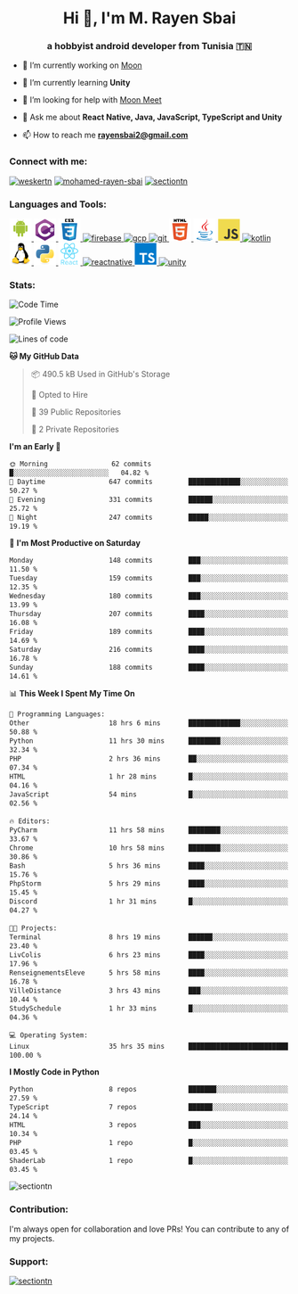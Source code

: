 <h1 style="text-align: center;">Hi 👋, I'm M. Rayen Sbai</h1>
<h3 style="text-align: center;">a hobbyist android developer from Tunisia 🇹🇳</h3>

- 🔭 I’m currently working on [Moon](https://github.com/MoonMeet/)

- 🌱 I’m currently learning **Unity**

- 🤝 I’m looking for help with [Moon Meet](https://github.com/MoonMeet/MoonMeet-CrossPlatform)

- 💬 Ask me about **React Native, Java, JavaScript, TypeScript and Unity**

- 📫 How to reach me **rayensbai2@gmail.com**

<h3 style="text-align: left;">Connect with me:</h3>
<p style="text-align: left;">
<a href="https://twitter.com/weskertn" target="blank"><img style="text-align: center;" src="https://raw.githubusercontent.com/rahuldkjain/github-profile-readme-generator/master/src/images/icons/Social/twitter.svg" alt="weskertn" height="30" width="40" /></a>
<a href="https://linkedin.com/in/mohamed-rayen-sbai" target="blank"><img style="text-align: center;" src="https://raw.githubusercontent.com/rahuldkjain/github-profile-readme-generator/master/src/images/icons/Social/linked-in-alt.svg" alt="mohamed-rayen-sbai" height="30" width="40" /></a>
<a href="https://www.youtube.com/@SectionTN" target="blank"><img style="text-align: center" src="https://raw.githubusercontent.com/rahuldkjain/github-profile-readme-generator/master/src/images/icons/Social/youtube.svg" alt="sectiontn" height="30" width="40" /></a>
</p>

<h3 style="text-align: left">Languages and Tools:</h3>
<p style="text-align: left;"> <a href="https://developer.android.com" target="_blank" rel="noreferrer"> <img src="https://raw.githubusercontent.com/devicons/devicon/master/icons/android/android-original-wordmark.svg" alt="android" width="40" height="40"/> </a> <a href="https://www.w3schools.com/cs/" target="_blank" rel="noreferrer"> <img src="https://raw.githubusercontent.com/devicons/devicon/master/icons/csharp/csharp-original.svg" alt="csharp" width="40" height="40"/> </a> <a href="https://www.w3schools.com/css/" target="_blank" rel="noreferrer"> <img src="https://raw.githubusercontent.com/devicons/devicon/master/icons/css3/css3-original-wordmark.svg" alt="css3" width="40" height="40"/> </a> <a href="https://firebase.google.com/" target="_blank" rel="noreferrer"> <img src="https://www.vectorlogo.zone/logos/firebase/firebase-icon.svg" alt="firebase" width="40" height="40"/> </a> <a href="https://cloud.google.com" target="_blank" rel="noreferrer"> <img src="https://www.vectorlogo.zone/logos/google_cloud/google_cloud-icon.svg" alt="gcp" width="40" height="40"/> </a> <a href="https://git-scm.com/" target="_blank" rel="noreferrer"> <img src="https://www.vectorlogo.zone/logos/git-scm/git-scm-icon.svg" alt="git" width="40" height="40"/> </a> <a href="https://www.w3.org/html/" target="_blank" rel="noreferrer"> <img src="https://raw.githubusercontent.com/devicons/devicon/master/icons/html5/html5-original-wordmark.svg" alt="html5" width="40" height="40"/> </a> <a href="https://www.java.com" target="_blank" rel="noreferrer"> <img src="https://raw.githubusercontent.com/devicons/devicon/master/icons/java/java-original.svg" alt="java" width="40" height="40"/> </a> <a href="https://developer.mozilla.org/en-US/docs/Web/JavaScript" target="_blank" rel="noreferrer"> <img src="https://raw.githubusercontent.com/devicons/devicon/master/icons/javascript/javascript-original.svg" alt="javascript" width="40" height="40"/> </a> <a href="https://kotlinlang.org" target="_blank" rel="noreferrer"> <img src="https://www.vectorlogo.zone/logos/kotlinlang/kotlinlang-icon.svg" alt="kotlin" width="40" height="40"/> </a> <a href="https://www.linux.org/" target="_blank" rel="noreferrer"> <img src="https://raw.githubusercontent.com/devicons/devicon/master/icons/linux/linux-original.svg" alt="linux" width="40" height="40"/> </a> <a href="https://www.python.org" target="_blank" rel="noreferrer"> <img src="https://raw.githubusercontent.com/devicons/devicon/master/icons/python/python-original.svg" alt="python" width="40" height="40"/> </a> <a href="https://reactjs.org/" target="_blank" rel="noreferrer"> <img src="https://raw.githubusercontent.com/devicons/devicon/master/icons/react/react-original-wordmark.svg" alt="react" width="40" height="40"/> </a> <a href="https://reactnative.dev/" target="_blank" rel="noreferrer"> <img src="https://reactnative.dev/img/header_logo.svg" alt="reactnative" width="40" height="40"/> </a> <a href="https://www.typescriptlang.org/" target="_blank" rel="noreferrer"> <img src="https://raw.githubusercontent.com/devicons/devicon/master/icons/typescript/typescript-original.svg" alt="typescript" width="40" height="40"/> </a> <a href="https://unity.com/" target="_blank" rel="noreferrer"> <img src="https://www.vectorlogo.zone/logos/unity3d/unity3d-icon.svg" alt="unity" width="40" height="40"/> </a> </p>

<h3 align="left">Stats:</h3>

<!--START_SECTION:SECTIONTN-->
![Code Time](http://img.shields.io/badge/Code%20Time-299%20hrs%2054%20mins-blue)

![Profile Views](http://img.shields.io/badge/Profile%20Views-18-blue)

![Lines of code](https://img.shields.io/badge/From%20Hello%20World%20I%27ve%20Written-1.3%20million%20lines%20of%20code-blue)

**🐱 My GitHub Data** 

> 📦 490.5 kB Used in GitHub's Storage 
 > 
> 💼 Opted to Hire
 > 
> 📜 39 Public Repositories 
 > 
> 🔑 2 Private Repositories 
 > 
**I'm an Early 🐤** 

```text
🌞 Morning                62 commits          █░░░░░░░░░░░░░░░░░░░░░░░░   04.82 % 
🌆 Daytime                647 commits         █████████████░░░░░░░░░░░░   50.27 % 
🌃 Evening                331 commits         ██████░░░░░░░░░░░░░░░░░░░   25.72 % 
🌙 Night                  247 commits         █████░░░░░░░░░░░░░░░░░░░░   19.19 % 
```
📅 **I'm Most Productive on Saturday** 

```text
Monday                   148 commits         ███░░░░░░░░░░░░░░░░░░░░░░   11.50 % 
Tuesday                  159 commits         ███░░░░░░░░░░░░░░░░░░░░░░   12.35 % 
Wednesday                180 commits         ███░░░░░░░░░░░░░░░░░░░░░░   13.99 % 
Thursday                 207 commits         ████░░░░░░░░░░░░░░░░░░░░░   16.08 % 
Friday                   189 commits         ████░░░░░░░░░░░░░░░░░░░░░   14.69 % 
Saturday                 216 commits         ████░░░░░░░░░░░░░░░░░░░░░   16.78 % 
Sunday                   188 commits         ████░░░░░░░░░░░░░░░░░░░░░   14.61 % 
```


📊 **This Week I Spent My Time On** 

```text
💬 Programming Languages: 
Other                    18 hrs 6 mins       █████████████░░░░░░░░░░░░   50.88 % 
Python                   11 hrs 30 mins      ████████░░░░░░░░░░░░░░░░░   32.34 % 
PHP                      2 hrs 36 mins       ██░░░░░░░░░░░░░░░░░░░░░░░   07.34 % 
HTML                     1 hr 28 mins        █░░░░░░░░░░░░░░░░░░░░░░░░   04.16 % 
JavaScript               54 mins             █░░░░░░░░░░░░░░░░░░░░░░░░   02.56 % 

🔥 Editors: 
PyCharm                  11 hrs 58 mins      ████████░░░░░░░░░░░░░░░░░   33.67 % 
Chrome                   10 hrs 58 mins      ████████░░░░░░░░░░░░░░░░░   30.86 % 
Bash                     5 hrs 36 mins       ████░░░░░░░░░░░░░░░░░░░░░   15.76 % 
PhpStorm                 5 hrs 29 mins       ████░░░░░░░░░░░░░░░░░░░░░   15.45 % 
Discord                  1 hr 31 mins        █░░░░░░░░░░░░░░░░░░░░░░░░   04.27 % 

🐱‍💻 Projects: 
Terminal                 8 hrs 19 mins       ██████░░░░░░░░░░░░░░░░░░░   23.40 % 
LivColis                 6 hrs 23 mins       ████░░░░░░░░░░░░░░░░░░░░░   17.96 % 
RenseignementsEleve      5 hrs 58 mins       ████░░░░░░░░░░░░░░░░░░░░░   16.78 % 
VilleDistance            3 hrs 43 mins       ███░░░░░░░░░░░░░░░░░░░░░░   10.44 % 
StudySchedule            1 hr 33 mins        █░░░░░░░░░░░░░░░░░░░░░░░░   04.36 % 

💻 Operating System: 
Linux                    35 hrs 35 mins      █████████████████████████   100.00 % 
```

**I Mostly Code in Python** 

```text
Python                   8 repos             ███████░░░░░░░░░░░░░░░░░░   27.59 % 
TypeScript               7 repos             ██████░░░░░░░░░░░░░░░░░░░   24.14 % 
HTML                     3 repos             ███░░░░░░░░░░░░░░░░░░░░░░   10.34 % 
PHP                      1 repo              █░░░░░░░░░░░░░░░░░░░░░░░░   03.45 % 
ShaderLab                1 repo              █░░░░░░░░░░░░░░░░░░░░░░░░   03.45 % 
```




<!--END_SECTION:SECTIONTN-->

<div style="text-align:left;">
<p> <img src="https://github-readme-streak-stats.herokuapp.com/?user=sectiontn&theme=dark" alt="sectiontn" /> </p>
</div>

<h3 style="text-align: left;">Contribution:</h3>
I'm always open for collaboration and love PRs! You can contribute to any of my projects.

<h3 style="text-align: left;">Support:</h3>
<p><a href="https://www.buymeacoffee.com/sectiontn"> <img style="text-align: left;" src="https://cdn.buymeacoffee.com/buttons/v2/default-yellow.png" height="50" width="210" alt="sectiontn" /></a></p><br><br>
